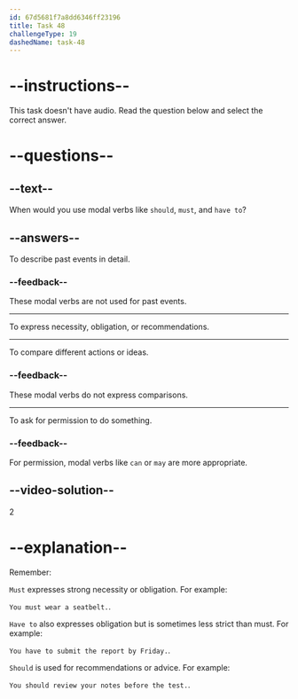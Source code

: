 ```yaml
---
id: 67d5681f7a8dd6346ff23196
title: Task 48
challengeType: 19
dashedName: task-48
---
```


# --instructions--

This task doesn't have audio. Read the question below and select the correct answer.

# --questions--

## --text--

When would you use modal verbs like `should`, `must`, and `have to`?

## --answers--

To describe past events in detail.

### --feedback--

These modal verbs are not used for past events.

---

To express necessity, obligation, or recommendations.

---

To compare different actions or ideas.

### --feedback--

These modal verbs do not express comparisons.

---

To ask for permission to do something.

### --feedback--

For permission, modal verbs like `can` or `may` are more appropriate.

## --video-solution--

2

# --explanation--

Remember:

`Must` expresses strong necessity or obligation. For example:

`You must wear a seatbelt.`.

`Have to` also expresses obligation but is sometimes less strict than must. For example:

`You have to submit the report by Friday.`.

`Should` is used for recommendations or advice. For example:

`You should review your notes before the test.`.
